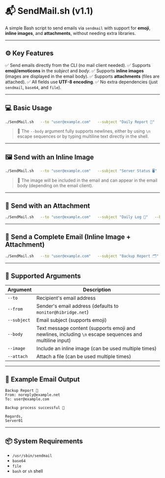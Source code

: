 # 📬 SendMail.sh (v1.1)

A simple Bash script to send emails via `sendmail` with support for **emoji**, **inline images**, and **attachments**, without needing extra libraries.

---

## ⚙️ Key Features

✅ Send emails directly from the CLI (no mail client needed).
✅ Supports **emoji/emoticons** in the *subject* and *body*.
✅ Supports **inline images** (images are displayed in the email body).
✅ Supports **attachments** (files are attached).
✅ All fields use **UTF-8 encoding**.
✅ No extra dependencies (just `sendmail`, `base64`, and `file`).

---

## 💻 Basic Usage

```bash
./SendMail.sh   --to "user@example.com"   --subject "Daily Report 🧾"   --body "Backup process successful 🚀\n\nRegards,\nServer01"
```
> 📝 The `--body` argument fully supports newlines, either by using `\n` escape sequences or by typing multiline text directly in the shell.

---

## 🖼️ Send with an Inline Image

```bash
./SendMail.sh   --to "user@example.com"   --subject "Server Status 🖥️"   --body "All systems running normally ✅"   --image "logo.png"
```

> 📎 The image will be included in the email and can appear in the email body (depending on the email client).

---

## 📎 Send with an Attachment

```bash
./SendMail.sh   --to "user@example.com"   --subject "Daily Log 🧾"   --body "Here is the daily system log:\n\nRegards,\nServer01"   --attach "/var/log/syslog.txt"
```

---

## 🧩 Send a Complete Email (Inline Image + Attachment)

```bash
./SendMail.sh   --to "user@example.com"   --subject "Backup Report 🗂️"   --body "The backup process has finished 🚀\n\nRegards,\nServer01"   --image "/opt/icons/server.png"   --attach "/var/log/backup.log"
```

---

## 🧠 Supported Arguments

| Argument    | Description |
|-------------|-------------|
| `--to`      | Recipient's email address |
| `--from`    | Sender's email address (defaults to `monitor@hibridge.net`) |
| `--subject` | Email subject (supports emoji) |
| `--body`    | Text message content (supports emoji and newlines, including `\n` escape sequences and multiline input) |
| `--image`   | Include an inline image (can be used multiple times) |
| `--attach`  | Attach a file (can be used multiple times) |

---

## 🧾 Example Email Output

```
Backup Report 🧾  
From: noreply@example.net  
To: user@example.com  

Backup process successful 🚀  

Regards,  
Server01
```

---

## 📦 System Requirements

- `/usr/sbin/sendmail`
- `base64`
- `file`
- `bash` or `sh` shell